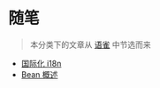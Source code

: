 # 随笔
> 本分类下的文章从 [语雀](https://www.yuque.com/mrcode.cn) 中节选而来

- [国际化 i18n](./001.md)
- [Bean 概述](./002.md)

